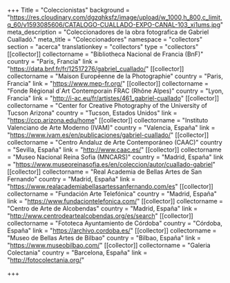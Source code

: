 +++
Title = "Coleccionistas"
background = "https://res.cloudinary.com/dgzqhksfz/image/upload/w_1000,h_800,c_limit,q_60/v1593085606/CATALOGO-CUALLADO-EXPO-CANAL-103_xi1ums.jpg"
meta_description = "Coleccionadores de la obra fotografica de Gabriel Cualladó."
meta_title = "Coleccionadores"
namespace = "collectors"
section = "acerca"
translationkey = "collectors"
type = "collectors"
[[collector]]
collectorname = "Bibliotheca Nacional de Francia (BnF)"
country = "Paris, Francia"
link = "https://data.bnf.fr/fr/12517276/gabriel_cuallado/"
[[collector]]
collectorname = "Maison Européenne de la Photographie"
country = "Paris, Francia"
link = "https://www.mep-fr.org/"
[[collector]]
collectorname = "Fonde Régional d`Art Contemporain FRAC (Rhône Alpes)"
country = "Lyon, Francia"
link = "http://i-ac.eu/fr/artistes/461_gabriel-cuallado"
[[collector]]
collectorname = "Center for Creative Photography of the University of Tucson Arizona"
country = "Tucson, Estados Unidos"
link = "https://ccp.arizona.edu/home"
[[collector]]
collectorname = "Instituto Valenciano de Arte Moderno (IVAM)"
country = "Valencia, España"
link = "https://www.ivam.es/en/publicaciones/gabriel-cuallado/"
[[collector]]
collectorname = "Centro Andaluz de Arte Contemporáneo (CAAC)"
country = "Sevilla, España"
link = "http://www.caac.es/"
[[collector]]
collectorname = "Museo Nacional Reina Sofia (MNCARS)"
country = "Madrid, España"
link = "https://www.museoreinasofia.es/en/coleccion/autor/cuallado-gabriel"
[[collector]]
collectorname = "Real Academia de Bellas Artes de San Fernando"
country = "Madrid, España"
link = "https://www.realacademiabellasartessanfernando.com/es"
[[collector]]
collectorname = "Fundación Arte Telefónica"
country = "Madrid, España"
link = "https://www.fundaciontelefonica.com/"
[[collector]]
collectorname = "Centro de Arte de Alcobendas"
country = "Madrid, España"
link = "http://www.centrodeartealcobendas.org/es/search"
[[collector]]
collectorname = "Fototeca Ayuntamiento de Córdoba"
country = "Córdoba, España"
link = "https://archivo.cordoba.es/"
[[collector]]
collectorname = "Museo de Bellas Artes de Bilbao"
country = "Bilbao, España"
link = "https://www.museobilbao.com/"
[[collector]]
collectorname = "Galeria Colectania"
country = "Barcelona, España"
link = "http://fotocolectania.org/"

+++
